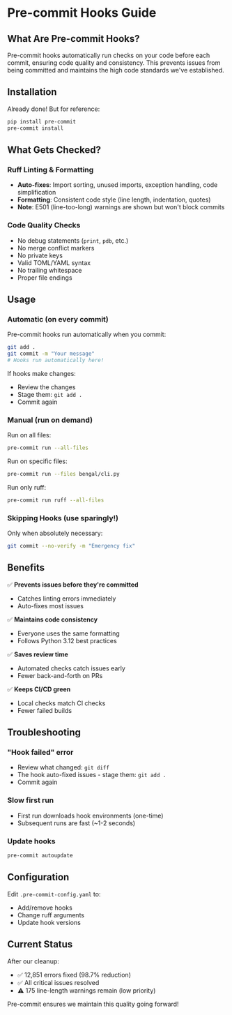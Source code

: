 # Pre-commit Hooks Guide

## What Are Pre-commit Hooks?

Pre-commit hooks automatically run checks on your code before each commit, ensuring code quality and consistency. This prevents issues from being committed and maintains the high code standards we've established.

## Installation

Already done! But for reference:

```bash
pip install pre-commit
pre-commit install
```

## What Gets Checked?

### Ruff Linting & Formatting
- **Auto-fixes**: Import sorting, unused imports, exception handling, code simplification
- **Formatting**: Consistent code style (line length, indentation, quotes)
- **Note**: E501 (line-too-long) warnings are shown but won't block commits

### Code Quality Checks
- No debug statements (`print`, `pdb`, etc.)
- No merge conflict markers
- No private keys
- Valid TOML/YAML syntax
- No trailing whitespace
- Proper file endings

## Usage

### Automatic (on every commit)
Pre-commit hooks run automatically when you commit:

```bash
git add .
git commit -m "Your message"
# Hooks run automatically here!
```

If hooks make changes:
- Review the changes
- Stage them: `git add .`
- Commit again

### Manual (run on demand)

Run on all files:
```bash
pre-commit run --all-files
```

Run on specific files:
```bash
pre-commit run --files bengal/cli.py
```

Run only ruff:
```bash
pre-commit run ruff --all-files
```

### Skipping Hooks (use sparingly!)

Only when absolutely necessary:
```bash
git commit --no-verify -m "Emergency fix"
```

## Benefits

✅ **Prevents issues before they're committed**
- Catches linting errors immediately
- Auto-fixes most issues

✅ **Maintains code consistency**
- Everyone uses the same formatting
- Follows Python 3.12 best practices

✅ **Saves review time**
- Automated checks catch issues early
- Fewer back-and-forth on PRs

✅ **Keeps CI/CD green**
- Local checks match CI checks
- Fewer failed builds

## Troubleshooting

### "Hook failed" error
- Review what changed: `git diff`
- The hook auto-fixed issues - stage them: `git add .`
- Commit again

### Slow first run
- First run downloads hook environments (one-time)
- Subsequent runs are fast (~1-2 seconds)

### Update hooks
```bash
pre-commit autoupdate
```

## Configuration

Edit `.pre-commit-config.yaml` to:
- Add/remove hooks
- Change ruff arguments
- Update hook versions

## Current Status

After our cleanup:
- ✅ 12,851 errors fixed (98.7% reduction)
- ✅ All critical issues resolved
- ⚠️ 175 line-length warnings remain (low priority)

Pre-commit ensures we maintain this quality going forward!
